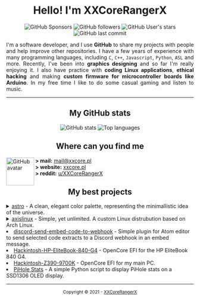 <h1 align="center">
  Hello! I'm XXCoreRangerX
</h1>

<p align="center">
  <img alt="GitHub Sponsors" src="https://img.shields.io/github/sponsors/xxcorerangerx?color=%2328293D&logo=github&logoColor=%23ECEFF4&style=flat-square&colorA=1B1C1e">
  <img alt="GitHub followers" src="https://img.shields.io/github/followers/xxcorerangerx?color=%2328293D&logo=github&logoColor=%23ECEFF4&style=flat-square&colorA=1B1C1e">
  <img alt="GitHub User's stars" src="https://img.shields.io/github/stars/xxcorerangerx?color=%2328293D&logo=github&logoColor=%23ECEFF4&style=flat-square&colorA=1B1C1e">
  <img alt="GitHub last commit" src="https://img.shields.io/github/last-commit/xxcorerangerx/xxcorerangerx?color=%2328293D&logo=github&logoColor=%23ECEFF4&style=flat-square&colorA=1B1C1e&label=last%20updated">
</p>

<p align="justify">
  I'm a software developer, and I use <b>GitHub</b> to share my projects with people and help improve other repositories. I have a few years of experience with many programming languages, including <code>C</code>, <code>C++</code>, <code>Javascript</code>, <code>Python</code>, <code>ASL</code> and more. Recently, I've been into <b>graphics designing</b> and so far I'm really enjoying it. I also have practice with <b>coding Linux applications</b>, <b>ethical hacking</b> and making <b>custom firmware for microcontroller boards like Arduino</b>. In my free time I like to do some casual gaming and listen to music.
</p>

---

<h2 align="center">
  My GitHub stats
</h2>
<p align="center">
  <img alt="GitHub stats" src="https://github-readme-stats.vercel.app/api?username=XXCoreRangerX&show_icons=true&title_color=28293D&text_color=ECEFF4&icon_color=28293D&bg_color=1B1C1E&hide_border=true&border_radius=10&include_all_commits=true&count_private=true">
  <img alt="Top languages" src="https://github-readme-stats.vercel.app/api/top-langs/?username=XXCoreRangerX&show_icons=true&title_color=28293D&text_color=ECEFF4&icon_color=28293D&bg_color=1B1C1E&hide_border=true&border_radius=10&layout=compact">
</p>

<h2 align="center">
  Where can you find me
</h2><img alt="GitHub avatar" align="left" src="https://avatars.githubusercontent.com/u/61242573?v=4" width="75" height="75">
  
**\> mail:** [mail@xxcore.pl](mailto:mail@xxcore.pl) \
**\> website:** [xxcore.pl](https:/xxcore.pl) \
**\> reddit:** [u/XXCoreRangerX](https://reddit.com/u/xxcorerangerx)

<h2 align="center">
  My best projects
</h2>
<details>
  <summary><a href="https://github.com/xxcorerangerx/astro">astro</a> - A clean, elegant color palette, representing the minimallistic idea of the universe.</summary>
  <ul>
    <li><a href="https://github.com/xxcorerangerx/astro">astro</a> - Main color pallete info and documentation.</li>
    <li><a href="https://github.com/xxcorerangerx/astro-kitty">astro-kitty</a> - Astro theme for <code>kitty</code> terminal.</li>
    <li><a href="https://github.com/xxcorerangerx/astro-tmux">astro-tmux</a> - Astro theme for <code>tmux</code> (teminal multiplexer).</li>
    <li><a href="https://github.com/xxcorerangerx/astro-rofi">astro-rofi</a> - Astro theme for <code>Rofi</code>.</li>
    <li><a href="https://github.com/xxcorerangerx/astro-xresources">astro-xresources</a> - Astro theme for <code>Xresources</code> file.</li>
  </ul>
</details>

<details>
  <summary><a href="https://github.com/axislinux">axislinux</a> - Simple, yet unlimited. A custom Linux distrubution based on Arch Linux.</summary>
  <ul>
    <li><a href="https://github.com/axislinux/axis-live">axis-live</a> - Build files for Axis Linux.</li>
    <li><a href="https://github.com/axislinux/axislinux-repo">axislinux-repo</a> - Package repository for Axis Linux.</li>
    <li><a href="https://github.com/axislinux/releases">releases</a> - Axis Linux releases.</li>
    <li><a href="https://github.com/axislinux/releases-nightly">releases-nightly</a> - Axis Linux nightly releases.</li>
    <li><a href="https://github.com/axislinux/packages">packages</a> - All Axis Linux packages.</li>
  </ul>
</details>

<li><a href="https://github.com/xxcorerangerx/discord-send-embed-code-to-webhook">discord-send-embed-code-to-webhook</a> - Simple plugin for Atom editor to send selected code extracts to a Discord webhook in an embed message.</li>
<li><a href="https://github.com/xxcorerangerx/Hackintosh-HP-EliteBook-840-G4">Hackintosh-HP-EliteBook-840-G4</a> - OpenCore EFI for the HP EliteBook 840 G4.</li>
<li><a href="https://github.com/xxcorerangerx/Hackintosh-Z390-9700K">Hackintosh-Z390-9700K</a> - OpenCore EFI for my main PC.</li>
<li><a href="https://github.com/xxcorerangerx/piholestats">PiHole Stats</a> - A simple Python script to display PiHole stats on a SSD1306 OLED display.</li>

---

<p align="center">
  <sup>Copyright © 2021 - <a href="https://github.com/xxcorerangerx">XXCoreRangerX</a></sup>
</p>

